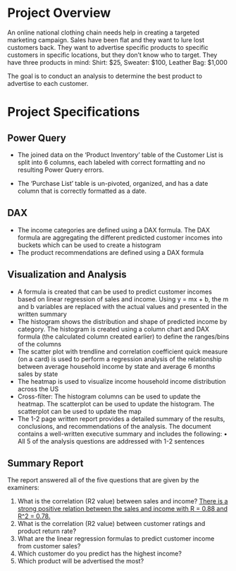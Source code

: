 # **Project Overview**
An online national clothing chain needs help in creating a targeted marketing campaign. Sales have been flat and they want to lure lost customers back. They want to advertise specific products to specific customers in specific locations, but they don’t know who to target. They have three products in mind:
  Shirt: $25,
  Sweater: $100,
  Leather Bag: $1,000

  The goal is to conduct an analysis to determine the best product to advertise to each customer.

# **Project Specifications**
## **Power Query**
- The joined data on the ‘Product Inventory’ table of the Customer List is split into 6 columns, each labeled with correct formatting and no resulting Power Query errors.
+ The ‘Purchase List’ table is un-pivoted, organized, and has a date column that is correctly formatted as a date.

## **DAX**
- The income categories are defined using a DAX formula. The DAX formula are aggregating the different predicted customer incomes into buckets which can be used to create a histogram
- The product recommendations are defined using a DAX formula

## **Visualization and Analysis**
- A formula is created that can be used to predict customer incomes based on linear regression of sales and income. Using y = mx + b, the m and b variables are replaced with the actual values and presented in the written summary
- The histogram shows the distribution and shape of predicted income by category. The histogram is created using a column chart and DAX formula (the calculated column created earlier) to define the ranges/bins of the columns
- The scatter plot with trendline and correlation coefficient quick measure (on a card) is used to perform a regression analysis of the relationship between average household income by state and average 6 months sales by state
- The heatmap is used to visualize income household income distribution across the US
- Cross-filter: The histogram columns can be used to update the heatmap. The scatterplot can be used to update the histogram. The scatterplot can be used to update the map
- The 1-2 page written report provides a detailed summary of the results, conclusions, and recommendations of the analysis. The document contains a well-written executive summary and includes the following: • All 5 of the analysis questions are addressed with 1-2 sentences

## **Summary Report**
The report answered all of the five questions that are given by the examiners:
1. What is the correlation (R2 value) between sales and income?
   [There is a strong positive relation between the sales and income with R = 0.88 and R^2 = 0.78. ](url)
2. What is the correlation (R2 value) between customer ratings and product return rate?
3. What are the linear regression formulas to predict customer income from customer sales?
4. Which customer do you predict has the highest income?
5. Which product will be advertised the most?





  
